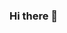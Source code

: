 ### Hi there 👋

<!--
**Francisco-May/Francisco-May** is a ✨ _special_ ✨ repository because its `README.md` (this file) appears on your GitHub profile.

Here are some ideas to get you started:

- 🔭 I’m currently working on ...learn to use GitHub
- 🌱 I’m currently learning ...GitHub
- 🤔 I’m looking for help with ... find a job with capacitation
- 💬 Ask me about ... anything
- 📫 How to reach me: ... franciscomiguelmaysalazar@outlook.com
- 😄 Pronouns: ... you can call me Chroharl
- ⚡ Fun fact: ... Only know that i dont know nothing, and also nothing is true, everything is permited ;) :p
-->
